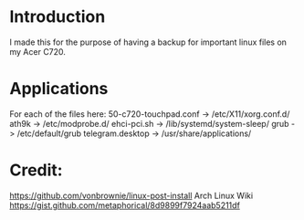 # Introduction
I made this for the purpose of having a backup for important linux files on my Acer C720.

# Applications
For each of the files here:
50-c720-touchpad.conf -> /etc/X11/xorg.conf.d/
ath9k -> /etc/modprobe.d/
ehci-pci.sh -> /lib/systemd/system-sleep/
grub -> /etc/default/grub
telegram.desktop -> /usr/share/applications/

# Credit:
https://github.com/vonbrownie/linux-post-install
Arch Linux Wiki
https://gist.github.com/metaphorical/8d9899f7924aab5211df
